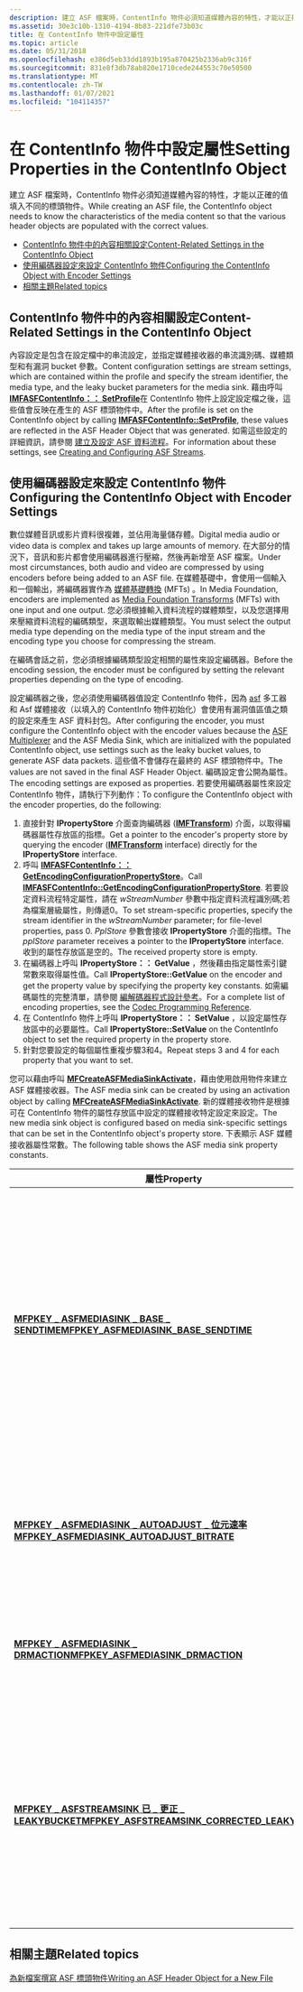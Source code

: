 ```yaml
---
description: 建立 ASF 檔案時，ContentInfo 物件必須知道媒體內容的特性，才能以正確的值填入不同的標頭物件。
ms.assetid: 30e3c10b-1310-4194-8b83-221dfe73b03c
title: 在 ContentInfo 物件中設定屬性
ms.topic: article
ms.date: 05/31/2018
ms.openlocfilehash: e386d5eb33dd1893b195a870425b2336ab9c316f
ms.sourcegitcommit: 831e8f3db78ab820e1710cede244553c70e50500
ms.translationtype: MT
ms.contentlocale: zh-TW
ms.lasthandoff: 01/07/2021
ms.locfileid: "104114357"
---
```

# <a name="setting-properties-in-the-contentinfo-object"></a><span data-ttu-id="46d3b-103">在 ContentInfo 物件中設定屬性</span><span class="sxs-lookup"><span data-stu-id="46d3b-103">Setting Properties in the ContentInfo Object</span></span>

<span data-ttu-id="46d3b-104">建立 ASF 檔案時，ContentInfo 物件必須知道媒體內容的特性，才能以正確的值填入不同的標頭物件。</span><span class="sxs-lookup"><span data-stu-id="46d3b-104">While creating an ASF file, the ContentInfo object needs to know the characteristics of the media content so that the various header objects are populated with the correct values.</span></span>

-   [<span data-ttu-id="46d3b-105">ContentInfo 物件中的內容相關設定</span><span class="sxs-lookup"><span data-stu-id="46d3b-105">Content-Related Settings in the ContentInfo Object</span></span>](#content-related-settings-in-the-contentinfo-object)
-   [<span data-ttu-id="46d3b-106">使用編碼器設定來設定 ContentInfo 物件</span><span class="sxs-lookup"><span data-stu-id="46d3b-106">Configuring the ContentInfo Object with Encoder Settings</span></span>](#configuring-the-contentinfo-object-with-encoder-settings)
-   [<span data-ttu-id="46d3b-107">相關主題</span><span class="sxs-lookup"><span data-stu-id="46d3b-107">Related topics</span></span>](#related-topics)

## <a name="content-related-settings-in-the-contentinfo-object"></a><span data-ttu-id="46d3b-108">ContentInfo 物件中的內容相關設定</span><span class="sxs-lookup"><span data-stu-id="46d3b-108">Content-Related Settings in the ContentInfo Object</span></span>

<span data-ttu-id="46d3b-109">內容設定是包含在設定檔中的串流設定，並指定媒體接收器的串流識別碼、媒體類型和有漏洞 bucket 參數。</span><span class="sxs-lookup"><span data-stu-id="46d3b-109">Content configuration settings are stream settings, which are contained within the profile and specify the stream identifier, the media type, and the leaky bucket parameters for the media sink.</span></span> <span data-ttu-id="46d3b-110">藉由呼叫 [**IMFASFContentInfo：： SetProfile**](/windows/desktop/api/wmcontainer/nf-wmcontainer-imfasfcontentinfo-setprofile)在 ContentInfo 物件上設定設定檔之後，這些值會反映在產生的 ASF 標頭物件中。</span><span class="sxs-lookup"><span data-stu-id="46d3b-110">After the profile is set on the ContentInfo object by calling [**IMFASFContentInfo::SetProfile**](/windows/desktop/api/wmcontainer/nf-wmcontainer-imfasfcontentinfo-setprofile), these values are reflected in the ASF Header Object that was generated.</span></span> <span data-ttu-id="46d3b-111">如需這些設定的詳細資訊，請參閱 [建立及設定 ASF 資料流程](creating-and-configuring-asf-streams.md)。</span><span class="sxs-lookup"><span data-stu-id="46d3b-111">For information about these settings, see [Creating and Configuring ASF Streams](creating-and-configuring-asf-streams.md).</span></span>

## <a name="configuring-the-contentinfo-object-with-encoder-settings"></a><span data-ttu-id="46d3b-112">使用編碼器設定來設定 ContentInfo 物件</span><span class="sxs-lookup"><span data-stu-id="46d3b-112">Configuring the ContentInfo Object with Encoder Settings</span></span>

<span data-ttu-id="46d3b-113">數位媒體音訊或影片資料很複雜，並佔用海量儲存體。</span><span class="sxs-lookup"><span data-stu-id="46d3b-113">Digital media audio or video data is complex and takes up large amounts of memory.</span></span> <span data-ttu-id="46d3b-114">在大部分的情況下，音訊和影片都會使用編碼器進行壓縮，然後再新增至 ASF 檔案。</span><span class="sxs-lookup"><span data-stu-id="46d3b-114">Under most circumstances, both audio and video are compressed by using encoders before being added to an ASF file.</span></span> <span data-ttu-id="46d3b-115">在媒體基礎中，會使用一個輸入和一個輸出，將編碼器實作為 [媒體基礎轉換](media-foundation-transforms.md) (MFTs) 。</span><span class="sxs-lookup"><span data-stu-id="46d3b-115">In Media Foundation, encoders are implemented as [Media Foundation Transforms](media-foundation-transforms.md) (MFTs) with one input and one output.</span></span> <span data-ttu-id="46d3b-116">您必須根據輸入資料流程的媒體類型，以及您選擇用來壓縮資料流程的編碼類型，來選取輸出媒體類型。</span><span class="sxs-lookup"><span data-stu-id="46d3b-116">You must select the output media type depending on the media type of the input stream and the encoding type you choose for compressing the stream.</span></span>

<span data-ttu-id="46d3b-117">在編碼會話之前，您必須根據編碼類型設定相關的屬性來設定編碼器。</span><span class="sxs-lookup"><span data-stu-id="46d3b-117">Before the encoding session, the encoder must be configured by setting the relevant properties depending on the type of encoding.</span></span>

<span data-ttu-id="46d3b-118">設定編碼器之後，您必須使用編碼器值設定 ContentInfo 物件，因為 [asf](asf-multiplexer.md) 多工器和 Asf 媒體接收（以填入的 ContentInfo 物件初始化）會使用有漏洞值區值之類的設定來產生 ASF 資料封包。</span><span class="sxs-lookup"><span data-stu-id="46d3b-118">After configuring the encoder, you must configure the ContentInfo object with the encoder values because the [ASF Multiplexer](asf-multiplexer.md) and the ASF Media Sink, which are initialized with the populated ContentInfo object, use settings such as the leaky bucket values, to generate ASF data packets.</span></span> <span data-ttu-id="46d3b-119">這些值不會儲存在最終的 ASF 標頭物件中。</span><span class="sxs-lookup"><span data-stu-id="46d3b-119">The values are not saved in the final ASF Header Object.</span></span> <span data-ttu-id="46d3b-120">編碼設定會公開為屬性。</span><span class="sxs-lookup"><span data-stu-id="46d3b-120">The encoding settings are exposed as properties.</span></span> <span data-ttu-id="46d3b-121">若要使用編碼器屬性來設定 ContentInfo 物件，請執行下列動作：</span><span class="sxs-lookup"><span data-stu-id="46d3b-121">To configure the ContentInfo object with the encoder properties, do the following:</span></span>

1.  <span data-ttu-id="46d3b-122">直接針對 **IPropertyStore** 介面查詢編碼器 ([**IMFTransform**](/windows/desktop/api/mftransform/nn-mftransform-imftransform)) 介面，以取得編碼器屬性存放區的指標。</span><span class="sxs-lookup"><span data-stu-id="46d3b-122">Get a pointer to the encoder's property store by querying the encoder ([**IMFTransform**](/windows/desktop/api/mftransform/nn-mftransform-imftransform) interface) directly for the **IPropertyStore** interface.</span></span>
2.  <span data-ttu-id="46d3b-123">呼叫 [**IMFASFContentInfo：： GetEncodingConfigurationPropertyStore**](/windows/desktop/api/wmcontainer/nf-wmcontainer-imfasfcontentinfo-getencodingconfigurationpropertystore)。</span><span class="sxs-lookup"><span data-stu-id="46d3b-123">Call [**IMFASFContentInfo::GetEncodingConfigurationPropertyStore**](/windows/desktop/api/wmcontainer/nf-wmcontainer-imfasfcontentinfo-getencodingconfigurationpropertystore).</span></span> <span data-ttu-id="46d3b-124">若要設定資料流程特定屬性，請在 *wStreamNumber* 參數中指定資料流程識別碼;若為檔案層級屬性，則傳遞0。</span><span class="sxs-lookup"><span data-stu-id="46d3b-124">To set stream-specific properties, specify the stream identifier in the *wStreamNumber* parameter; for file-level properties, pass 0.</span></span> <span data-ttu-id="46d3b-125">*PpIStore* 參數會接收 **IPropertyStore** 介面的指標。</span><span class="sxs-lookup"><span data-stu-id="46d3b-125">The *ppIStore* parameter receives a pointer to the **IPropertyStore** interface.</span></span> <span data-ttu-id="46d3b-126">收到的屬性存放區是空的。</span><span class="sxs-lookup"><span data-stu-id="46d3b-126">The received property store is empty.</span></span>
3.  <span data-ttu-id="46d3b-127">在編碼器上呼叫 **IPropertyStore：： GetValue** ，然後藉由指定屬性索引鍵常數來取得屬性值。</span><span class="sxs-lookup"><span data-stu-id="46d3b-127">Call **IPropertyStore::GetValue** on the encoder and get the property value by specifying the property key constants.</span></span> <span data-ttu-id="46d3b-128">如需編碼屬性的完整清單，請參閱 [編解碼器程式設計參考](/previous-versions//aa384554(v=vs.85))。</span><span class="sxs-lookup"><span data-stu-id="46d3b-128">For a complete list of encoding properties, see the [Codec Programming Reference](/previous-versions//aa384554(v=vs.85)).</span></span>
4.  <span data-ttu-id="46d3b-129">在 ContentInfo 物件上呼叫 **IPropertyStore：： SetValue** ，以設定屬性存放區中的必要屬性。</span><span class="sxs-lookup"><span data-stu-id="46d3b-129">Call **IPropertyStore::SetValue** on the ContentInfo object to set the required property in the property store.</span></span>
5.  <span data-ttu-id="46d3b-130">針對您要設定的每個屬性重複步驟3和4。</span><span class="sxs-lookup"><span data-stu-id="46d3b-130">Repeat steps 3 and 4 for each property that you want to set.</span></span>

<span data-ttu-id="46d3b-131">您可以藉由呼叫 [**MFCreateASFMediaSinkActivate**](/windows/desktop/api/wmcontainer/nf-wmcontainer-mfcreateasfmediasinkactivate)，藉由使用啟用物件來建立 ASF 媒體接收器。</span><span class="sxs-lookup"><span data-stu-id="46d3b-131">The ASF media sink can be created by using an activation object by calling [**MFCreateASFMediaSinkActivate**](/windows/desktop/api/wmcontainer/nf-wmcontainer-mfcreateasfmediasinkactivate).</span></span> <span data-ttu-id="46d3b-132">新的媒體接收物件是根據可在 ContentInfo 物件的屬性存放區中設定的媒體接收特定設定來設定。</span><span class="sxs-lookup"><span data-stu-id="46d3b-132">The new media sink object is configured based on media sink-specific settings that can be set in the ContentInfo object's property store.</span></span> <span data-ttu-id="46d3b-133">下表顯示 ASF 媒體接收器屬性常數。</span><span class="sxs-lookup"><span data-stu-id="46d3b-133">The following table shows the ASF media sink property constants.</span></span>



| <span data-ttu-id="46d3b-134">屬性</span><span class="sxs-lookup"><span data-stu-id="46d3b-134">Property</span></span>                                                                                                     | <span data-ttu-id="46d3b-135">描述</span><span class="sxs-lookup"><span data-stu-id="46d3b-135">Description</span></span>                                                                                                                                                                                                                                                                                           |
|--------------------------------------------------------------------------------------------------------------|-------------------------------------------------------------------------------------------------------------------------------------------------------------------------------------------------------------------------------------------------------------------------------------------------------|
| [<span data-ttu-id="46d3b-136">**MFPKEY \_ ASFMEDIASINK \_ BASE \_ SENDTIME**</span><span class="sxs-lookup"><span data-stu-id="46d3b-136">**MFPKEY\_ASFMEDIASINK\_BASE\_SENDTIME**</span></span>](mfpkey-asfmediasink-base-sendtime-property.md)                   | <span data-ttu-id="46d3b-137">傳送時間會指出何時會釋放有漏洞 bucket 內的承載。</span><span class="sxs-lookup"><span data-stu-id="46d3b-137">The send time indicates when the payload inside the leaky bucket will be released.</span></span> <span data-ttu-id="46d3b-138">這個屬性值表示第一個傳送時間。</span><span class="sxs-lookup"><span data-stu-id="46d3b-138">This property value indicates the first send time.</span></span> <span data-ttu-id="46d3b-139">多工器會使用此值來計算所產生封包的後續傳送時間，並確保資料會透過有漏洞值區穩定流動。</span><span class="sxs-lookup"><span data-stu-id="46d3b-139">The multiplexer uses this value to calculate the subsequent send times for the generated packets and ensures that data flows steadily through the leaky bucket.</span></span> |
| [<span data-ttu-id="46d3b-140">**MFPKEY \_ ASFMEDIASINK \_ AUTOADJUST \_ 位元速率**</span><span class="sxs-lookup"><span data-stu-id="46d3b-140">**MFPKEY\_ASFMEDIASINK\_AUTOADJUST\_BITRATE**</span></span>](mfpkey-asfmediasink-autoadjust-bitrate-property.md)         | <span data-ttu-id="46d3b-141">這個 **BOOL** 值會指出多工器是否需要自動調整位元速率，以確保資料不會溢位有漏洞值區。</span><span class="sxs-lookup"><span data-stu-id="46d3b-141">This **BOOL** value indicates whether the multiplexer needs to adjust the bit rate automatically to ensure that data does not overflow the leaky bucket.</span></span>                                                                                                                                              |
| [<span data-ttu-id="46d3b-142">**MFPKEY \_ ASFMEDIASINK \_ DRMACTION**</span><span class="sxs-lookup"><span data-stu-id="46d3b-142">**MFPKEY\_ASFMEDIASINK\_DRMACTION**</span></span>](mfpkey-asfmediasink-drmaction-property.md)                            | <span data-ttu-id="46d3b-143">這表示檔案產生的 ASF 媒體接收 DRM 動作。</span><span class="sxs-lookup"><span data-stu-id="46d3b-143">This indicates the ASF media sink DRM action for file generation.</span></span> <span data-ttu-id="46d3b-144">在此版本中，只支援 DRM 轉碼。</span><span class="sxs-lookup"><span data-stu-id="46d3b-144">In this release, only DRM transcode is supported.</span></span>                                                                                                                                                                                   |
| [<span data-ttu-id="46d3b-145">**MFPKEY \_ ASFSTREAMSINK 已 \_ 更正 \_ LEAKYBUCKET**</span><span class="sxs-lookup"><span data-stu-id="46d3b-145">**MFPKEY\_ASFSTREAMSINK\_CORRECTED\_LEAKYBUCKET**</span></span>](mfpkey-asfstreamsink-corrected-leakybucket-property.md) | <span data-ttu-id="46d3b-146">當編碼器決定要使用哪個緩衝區視窗和位元速率時，必須設定這個屬性。</span><span class="sxs-lookup"><span data-stu-id="46d3b-146">This property must be set when the encoder decides which buffer window and bit rate to use.</span></span> <span data-ttu-id="46d3b-147">若要設定這些值，請使用 [**IWMCodecLeakyBucket**](/windows/desktop/api/wmcodecdsp/nn-wmcodecdsp-iwmcodecleakybucket) 介面。</span><span class="sxs-lookup"><span data-stu-id="46d3b-147">To set these values, use the [**IWMCodecLeakyBucket**](/windows/desktop/api/wmcodecdsp/nn-wmcodecdsp-iwmcodecleakybucket) interface.</span></span> <span data-ttu-id="46d3b-148">這必須針對 ASF 檔案中的每個資料流程進行設定。</span><span class="sxs-lookup"><span data-stu-id="46d3b-148">This must be set for each stream in the ASF file.</span></span>                                                     |



 

## <a name="related-topics"></a><span data-ttu-id="46d3b-149">相關主題</span><span class="sxs-lookup"><span data-stu-id="46d3b-149">Related topics</span></span>

<dl> <dt>

[<span data-ttu-id="46d3b-150">為新檔案撰寫 ASF 標頭物件</span><span class="sxs-lookup"><span data-stu-id="46d3b-150">Writing an ASF Header Object for a New File</span></span>](writing-an-asf-header-object-for-a-new-file.md)
</dt> </dl>

 

 
